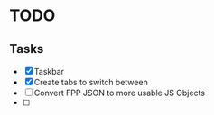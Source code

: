 # TODO

## Tasks

- [X] Taskbar
- [X] Create tabs to switch between
- [ ] Convert FPP JSON to more usable JS Objects
- [ ]  